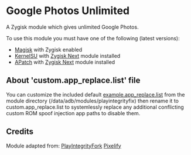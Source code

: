 # Google Photos Unlimited
A Zygisk module which gives unlimited Google Photos.

To use this module you must have one of the following (latest versions):

- [Magisk](https://github.com/topjohnwu/Magisk) with Zygisk enabled
- [KernelSU](https://github.com/tiann/KernelSU) with [Zygisk Next](https://github.com/Dr-TSNG/ZygiskNext) module installed
- [APatch](https://github.com/bmax121/APatch) with [Zygisk Next](https://github.com/Dr-TSNG/ZygiskNext) module installed

## About 'custom.app_replace.list' file

You can customize the included default [example.app_replace.list](https://raw.githubusercontent.com/Rev4N1/GPhotos-Unlimited/main/example.app_replace.list) from the module directory (/data/adb/modules/playintegrityfix) then rename it to custom.app_replace.list to systemlessly replace any additional conflicting custom ROM spoof injection app paths to disable them.

## Credits

Module adapted from:
[PlayIntegrityFork](https://github.com/osm0sis/PlayIntegrityFork)
[Pixelify](https://github.com/Kingsman44/Pixelify)
